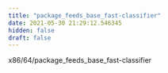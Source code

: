 ```yaml
---
title: "package_feeds_base_fast-classifier"
date: 2021-05-30 21:29:12.546345
hidden: false
draft: false
---
```


x86/64/package_feeds_base_fast-classifier

